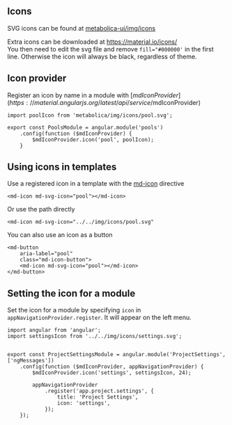Icons
-----

SVG icons can be found at [metabolica-ui/img/icons](https://github.com/biosustain/metabolica-ui/tree/master/img/icons)

Extra icons can be downloaded at https://material.io/icons/  
You then need to edit the svg file and remove `fill="#000000'` in the first line.
Otherwise the icon will always be black, regardless of theme.

Icon provider
------------

Register an icon by name in a module with [$mdIconProvider](https://material.angularjs.org/latest/api/service/$mdIconProvider)

    import poolIcon from 'metabolica/img/icons/pool.svg';

    export const PoolsModule = angular.module('pools')
        .config(function ($mdIconProvider) {
            $mdIconProvider.icon('pool', poolIcon);
        }
        
        
Using icons in templates
-----------------------

Use a registered icon in a template with the [md-icon](https://material.angularjs.org/latest/api/directive/mdIcon) directive

    <md-icon md-svg-icon="pool"></md-icon>

Or use the path directly

    <md-icon md-svg-icon="../../img/icons/pool.svg"
    
You can also use an icon as a button

    <md-button
        aria-label="pool"
        class="md-icon-button">
        <md-icon md-svg-icon="pool"></md-icon>
    </md-button>

Setting the icon for a module
----------------------------

Set the icon for a module by specifying `icon` in `appNavigationProvider.register`. It will appear on the left menu.

```
import angular from 'angular';
import settingsIcon from '../../img/icons/settings.svg';


export const ProjectSettingsModule = angular.module('ProjectSettings', ['ngMessages'])
    .config(function ($mdIconProvider, appNavigationProvider) {
        $mdIconProvider.icon('settings', settingsIcon, 24);

        appNavigationProvider
            .register('app.project.settings', {
                title: 'Project Settings',
                icon: 'settings',
            });
    });
```
